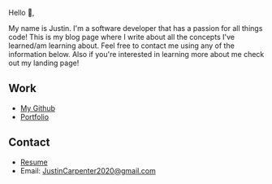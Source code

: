 Hello 👋, 

My name is Justin. I'm a software developer that has a passion for all things code! This is my blog page where I write about all the concepts I've learned/am learning about. Feel free to contact me using any of the information below. Also if you're interested in learning more about me check out my landing page!

## Work

  + [My Github](https://github.com/JustinCarpenter2020)
  + [Portfolio](https://JustinCarpenter2020.github.io/)

## Contact

  + [Resume](https://JustinCarpenter2020.github.io)
  + Email: JustinCarpenter2020@gmail.com
  
